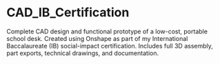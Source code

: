 # CAD_IB_Certification
Complete CAD design and functional prototype of a low-cost, portable school desk. Created using Onshape as part of my International Baccalaureate (IB) social-impact certification. Includes full 3D assembly, part exports, technical drawings, and documentation. 

